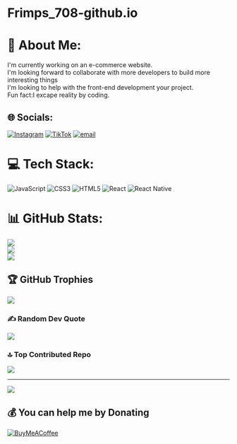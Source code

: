 # Frimps_708-github.io
# 💫 About Me:
I'm currently working on an e-commerce website.<br>I'm looking forward to collaborate with more developers to build more interesting things<br>I'm looking to help with the front-end development your project.<br>Fun fact:I excape reality by coding.


## 🌐 Socials:
[![Instagram](https://img.shields.io/badge/Instagram-%23E4405F.svg?logo=Instagram&logoColor=white)](https://instagram.com/bright_af_01) [![TikTok](https://img.shields.io/badge/TikTok-%23000000.svg?logo=TikTok&logoColor=white)](https://tiktok.com/@bright.frimpong16) [![email](https://img.shields.io/badge/Email-D14836?logo=gmail&logoColor=white)](mailto:Owurakufrimpong772@gmail.com) 

# 💻 Tech Stack:
![JavaScript](https://img.shields.io/badge/javascript-%23323330.svg?style=for-the-badge&logo=javascript&logoColor=%23F7DF1E) ![CSS3](https://img.shields.io/badge/css3-%231572B6.svg?style=for-the-badge&logo=css3&logoColor=white) ![HTML5](https://img.shields.io/badge/html5-%23E34F26.svg?style=for-the-badge&logo=html5&logoColor=white) ![React](https://img.shields.io/badge/react-%2320232a.svg?style=for-the-badge&logo=react&logoColor=%2361DAFB) ![React Native](https://img.shields.io/badge/react_native-%2320232a.svg?style=for-the-badge&logo=react&logoColor=%2361DAFB)
# 📊 GitHub Stats:
![](https://github-readme-stats.vercel.app/api?username=Bright708&theme=dark&hide_border=false&include_all_commits=false&count_private=false)<br/>
![](https://nirzak-streak-stats.vercel.app/?user=Bright708&theme=dark&hide_border=false)<br/>
![](https://github-readme-stats.vercel.app/api/top-langs/?username=Bright708&theme=dark&hide_border=false&include_all_commits=false&count_private=false&layout=compact)

## 🏆 GitHub Trophies
![](https://github-profile-trophy.vercel.app/?username=Bright708&theme=radical&no-frame=false&no-bg=true&margin-w=4)

### ✍️ Random Dev Quote
![](https://quotes-github-readme.vercel.app/api?type=horizontal&theme=radical)

### 🔝 Top Contributed Repo
![](https://github-contributor-stats.vercel.app/api?username=Bright708&limit=5&theme=dark&combine_all_yearly_contributions=true)

---
[![](https://visitcount.itsvg.in/api?id=Bright708&icon=0&color=2)](https://visitcount.itsvg.in)

  ## 💰 You can help me by Donating
  [![BuyMeACoffee](https://img.shields.io/badge/Buy%20Me%20a%20Coffee-ffdd00?style=for-the-badge&logo=buy-me-a-coffee&logoColor=black)](https://buymeacoffee.com/http://buymeacoffee.com/owurakufriz) 

  
<!-- Proudly created with GPRM ( https://gprm.itsvg.in ) -->
